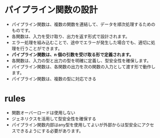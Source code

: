 # パイプライン関数の設計

- パイプライン関数は、複数の関数を連結して、データを順次処理するためのものです。
- 各関数は、入力を受け取り、出力を返す形式で設計されます。
- エラー処理を組み込むことで、途中でエラーが発生した場合でも、適切に処理を行うことができます。
- **パイプライン関数は、n 個の引数を受け取る形で定義されます。**
- 各関数は、入力の型と出力の型を明確に定義し、型安全性を確保します。
- パイプライン関数は、各関数の出力を次の関数の入力として渡す形で動作します。
- パイプライン関数は、複数の型に対応できる

# rules
- 関数オーバーロードは使用しない
- ジェネリクスを活用して型安全性を確保する
- パイプライン関数内部はany型を使用してよいが外部からは型安全にアクセスできるようにする必要があります。
